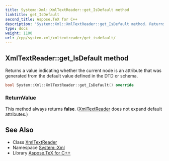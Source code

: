 ```yaml
---
title: System::Xml::XmlTextReader::get_IsDefault method
linktitle: get_IsDefault
second_title: Aspose.TeX for C++
description: 'System::Xml::XmlTextReader::get_IsDefault method. Returns a value indicating whether the current node is an attribute that was generated from the default value defined in the DTD or schema in C++.'
type: docs
weight: 1100
url: /cpp/system.xml/xmltextreader/get_isdefault/
---
```

## XmlTextReader::get_IsDefault method


Returns a value indicating whether the current node is an attribute that was generated from the default value defined in the DTD or schema.

```cpp
bool System::Xml::XmlTextReader::get_IsDefault() override
```


### ReturnValue

This method always returns **false**. ([XmlTextReader](../) does not expand default attributes.)

## See Also

* Class [XmlTextReader](../)
* Namespace [System::Xml](../../)
* Library [Aspose.TeX for C++](../../../)
